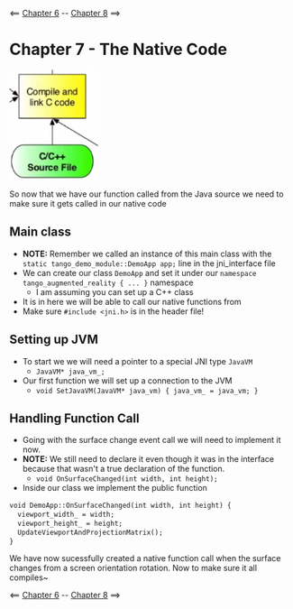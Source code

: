 <== [Chapter 6](./Chapter_06.md) -- [Chapter 8](./Chapter_08.md) ==>

# Chapter 7 - The Native Code

![The Native Code](../Images/Chapter_02_IMG_004.png)

So now that we have our function called from the Java source we need to make sure it gets called in our native code

## Main class
* **NOTE:** Remember we called an instance of this main class with the `static tango_demo_module::DemoApp app;` line in the jni_interface file
* We can create our class `DemoApp` and set it under our `namespace tango_augmented_reality { ... }` namespace
	* I am assuming you can set up a C++ class
* It is in here we will be able to call our native functions from
* Make sure `#include <jni.h>` is in the header file!

## Setting up JVM
* To start we we will need a pointer to a special JNI type `JavaVM`
	* `JavaVM* java_vm_;`	
* Our first function we will set up a connection to the JVM
	* `void SetJavaVM(JavaVM* java_vm) { java_vm_ = java_vm; }`

## Handling Function Call
* Going with the surface change event call we will need to implement it now.
* **NOTE:** We still need to declare it even though it was in the interface because that wasn't a true declaration of the function.
	* `void OnSurfaceChanged(int width, int height);`
* Inside our class we implement the public function

```
void DemoApp::OnSurfaceChanged(int width, int height) {
  viewport_width_ = width;
  viewport_height_ = height;
  UpdateViewportAndProjectionMatrix();
}
```
We have now sucessfully created a native function call when the surface changes from a screen orientation rotation. Now to make sure it all compiles~


<== [Chapter 6](./Chapter_06.md) -- [Chapter 8](./Chapter_08.md) ==>